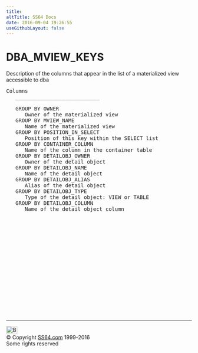 ```yaml
---
title:
altTitle: SS64 Docs
date: 2016-09-04 19:26:55
useGithubLayout: false
---
```

<!-- #BeginLibraryItem "/Library/head_orad.lbi" --><!-- #EndLibraryItem --><h1>DBA_MVIEW_KEYS </h1><p> Description of the columns that appear in the list of a materialized view accessible to dba </p> 
 
<pre>Columns
   ___________________________
 
   GROUP BY OWNER
      Owner of the materialized view
   GROUP BY MVIEW_NAME
      Name of the materialized view
   GROUP BY POSITION_IN_SELECT
      Position of this key within the SELECT list
   GROUP BY CONTAINER_COLUMN
      Name of the column in the container table
   GROUP BY DETAILOBJ_OWNER
      Owner of the detail object
   GROUP BY DETAILOBJ_NAME
      Name of the detail object
   GROUP BY DETAILOBJ_ALIAS
      Alias of the detail object
   GROUP BY DETAILOBJ_TYPE
      Type of the detail object: VIEW or TABLE
   GROUP BY DETAILOBJ_COLUMN
      Name of the detail object column

</pre><!-- #BeginLibraryItem "/Library/foot_orad.lbi" --><p>
<!-- oracle-footer -->
<ins class="adsbygoogle" style="display:inline-block;width:300px;height:250px" data-ad-client="ca-pub-6140977852749469" data-ad-slot="4275490898"></ins>
<script>
(adsbygoogle = window.adsbygoogle || []).push({});
</script></p>
<hr>
<div id="bl" class="footer"><a href="DBA_MVIEW_KEYS.html#"><img src="../images/top.png" width="30" height="22" alt="Back to the Top"></a></div>
<div id="br" class="footer, tagline">© Copyright <a href="http://ss64.com/">SS64.com</a> 1999-2016<br>
Some rights reserved</div>
<!-- #EndLibraryItem -->

